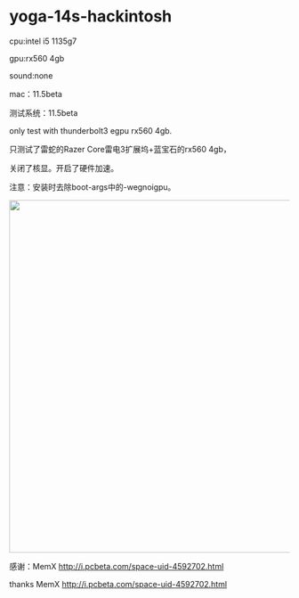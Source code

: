 # yoga-14s-hackintosh

cpu:intel i5 1135g7

gpu:rx560 4gb

sound:none

mac：11.5beta

测试系统：11.5beta

only test with thunderbolt3 egpu rx560 4gb.

只测试了雷蛇的Razer Core雷电3扩展坞+蓝宝石的rx560 4gb，

关闭了核显。开启了硬件加速。

注意：安装时去除boot-args中的-wegnoigpu。

<img src="https://github.com/xqmnig/yoga-14s-hackintosh/blob/main/pic/00.png" width="633" >




感谢：MemX http://i.pcbeta.com/space-uid-4592702.html

thanks MemX http://i.pcbeta.com/space-uid-4592702.html
